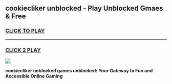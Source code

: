 
## cookiecliker unblocked - Play Unblocked Gmaes & Free
<h3>
<a href="https://news.freeplayer.one?title=cookiecliker_unblocked&ref=23F">CLICK TO PLAY</a></h3>
<hr>

<h3>
<a href="https://news.freeplayer.one?title=cookiecliker_unblocked&ref=23F">CLICK 2 PLAY</a>
  
</h3>

<a href="https://news.freeplayer.one?title=cookiecliker_unblocked&ref=23F/"><img src="https://clearcache.store/games.png"></a>


**cookiecliker unblocked games unblocked: Your Gateway to Fun and Accessible Online Gaming**
